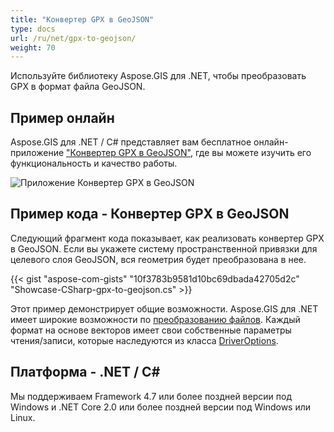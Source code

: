```yaml
---
title: "Конвертер GPX в GeoJSON"
type: docs
url: /ru/net/gpx-to-geojson/
weight: 70
---
```


Используйте библиотеку Aspose.GIS для .NET, чтобы преобразовать GPX в формат файла GeoJSON.

## **Пример онлайн**

Aspose.GIS для .NET / C# представляет вам бесплатное онлайн-приложение ["Конвертер GPX в GeoJSON"](https://products.aspose.app/gis/conversion/gpx-to-geojson), где вы можете изучить его функциональность и качество работы.

![Приложение Конвертер GPX в GeoJSON](conversion.png)

## **Пример кода - Конвертер GPX в GeoJSON**

Следующий фрагмент кода показывает, как реализовать конвертер GPX в GeoJSON. Если вы укажете систему пространственной привязки для целевого слоя GeoJSON, вся геометрия будет преобразована в нее. 

{{< gist "aspose-com-gists" "10f3783b9581d10bc69dbada42705d2c" "Showcase-CSharp-gpx-to-geojson.cs" >}}

Этот пример демонстрирует общие возможности. Aspose.GIS для .NET имеет широкие возможности по [преобразованию файлов](https://docs.aspose.com/gis/net/vector-layers/). Каждый формат на основе векторов имеет свои собственные параметры чтения/записи, которые наследуются из класса [DriverOptions](https://reference.aspose.com/gis/net/aspose.gis/driveroptions).

## **Платформа - .NET / C#**

Мы поддерживаем Framework 4.7 или более поздней версии под Windows и .NET Core 2.0 или более поздней версии под Windows или Linux.
